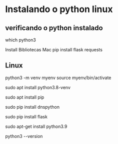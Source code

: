 # Instalando o python linux

verificando o python instalado
--------------------------------
which python3

Install Bibliotecas Mac
pip install flask requests

Linux
--------------------------------
python3 -m venv myenv
source myenv/bin/activate

sudo apt install python3.8-venv

sudo apt install pip

sudo pip install dnspython

sudo pip install flask

sudo apt-get install python3.9

python3 --version
